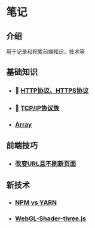 # 笔记
## 介绍
用于记录和积累前端知识，技术等

## 基础知识
- ### :rotating_light: [HTTP协议、HTTPS协议](https://github.com/Sanchez3/MyProject/issues/1)
- ### :rotating_light: [TCP/IP协议族](https://github.com/Sanchez3/MyProject/issues/2)

- ### [Array](https://github.com/Sanchez3/MyProject/issues/4)

## 前端技巧 
- ### [改变URL且不刷新页面](https://github.com/Sanchez3/MyProject/issues/5)

## 新技术
- ### [NPM vs YARN](https://github.com/Sanchez3/MyProject/issues/3)
- ### [WebGL-Shader-three.js]()






